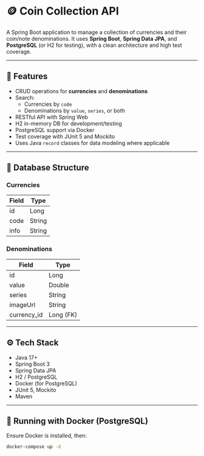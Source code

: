 # 🪙 Coin Collection API

A Spring Boot application to manage a collection of currencies and their coin/note denominations. It uses **Spring Boot**, **Spring Data JPA**, and **PostgreSQL** (or H2 for testing), with a clean architecture and high test coverage.

---

## 🚀 Features

- CRUD operations for **currencies** and **denominations**
- Search:
    - Currencies by `code`
    - Denominations by `value`, `series`, or both
- RESTful API with Spring Web
- H2 in-memory DB for development/testing
- PostgreSQL support via Docker
- Test coverage with JUnit 5 and Mockito
- Uses Java `record` classes for data modeling where applicable

---

## 🧱 Database Structure

### Currencies

| Field     | Type   |
|-----------|--------|
| id        | Long   |
| code      | String |
| info      | String |

### Denominations

| Field        | Type   |
|--------------|--------|
| id           | Long   |
| value        | Double |
| series       | String |
| imageUrl     | String |
| currency_id  | Long (FK) |

---

## ⚙️ Tech Stack

- Java 17+
- Spring Boot 3
- Spring Data JPA
- H2 / PostgreSQL
- Docker (for PostgreSQL)
- JUnit 5, Mockito
- Maven

---

## 🐳 Running with Docker (PostgreSQL)

Ensure Docker is installed, then:

```bash
docker-compose up -d
